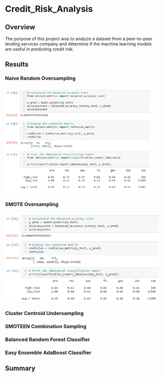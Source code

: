 # Credit_Risk_Analysis

## Overview

The purpose of this project was to analyze a dataset from a peer-to-peer lending services company and determine if the machine learning models are useful in predicting credit risk.

## Results

### Naive Random Oversampling
![NaiveRandomOversampling](/images/NaiveRandomOversampling.png "NaiveRandomOversampling")

### SMOTE Oversampling
![SMOTEOversampling](/images/SMOTEOversampling.png "SMOTEOversampling")

### Cluster Centroid Undersampling


### SMOTEEN Combination Sampling


### Balanced Random Forest Classifier


### Easy Ensemble AdaBoost Classifier


## Summary

